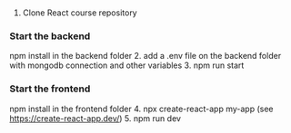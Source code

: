 ###

1. Clone React course repository
### Start the backend
npm install in the backend folder
2. add a .env file on the backend folder with mongodb connection and other variables
3. npm run start

### Start the frontend
npm install in the frontend folder
4. npx create-react-app my-app (see https://create-react-app.dev/)
5. npm run dev

